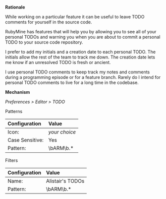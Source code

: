 **Rationale**

While working on a particular feature it can be useful to leave TODO comments for yourself in the source code.

RubyMine has features that will help you by allowing you to see all of your personal TODOs and warning you when you are about to commit a personal TODO to your source code repository.

I prefer to add my initials and a creation date to each personal TODO. The initials allow the rest of the team to track me down. The creation date lets me know if an unresolved TODO is fresh or ancient.

I use personal TODO comments to keep track my notes and comments during a programming episode or for a feature branch. Rarely do I intend for personal TODO comments to live for a long time in the codebase.

**Mechanism**

_Preferences > Editor > TODO_

Patterns

| Configuration   | Value            |
| :-------------- | :--------------- |
| Icon:           | _your choice_    |
| Case Sensitive: | Yes              | 
| Pattern:        | \bARM\b.*        |

Filters

| Configuration   | Value            |
| :-------------- | :--------------- |
| Name:           | Alistair's TODOs |  
| Pattern:        | \bARM\b.*        |
